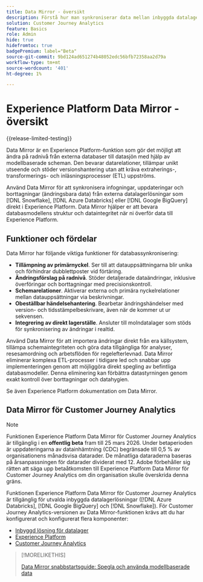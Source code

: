 ```yaml
---
title: Data Mirror - översikt
description: Förstå hur man synkroniserar data mellan inbyggda datalagerlösningar och Customer Journey Analytics
solution: Customer Journey Analytics
feature: Basics
role: Admin
hide: true
hidefromtoc: true
badgePremium: label="Beta"
source-git-commit: 9bd124ad651274b48052edc56bfb72358aa2d79a
workflow-type: tm+mt
source-wordcount: '401'
ht-degree: 1%

---
```


# Experience Platform Data Mirror - översikt

{{release-limited-testing}}

Data Mirror är en Experience Platform-funktion som gör det möjligt att ändra på radnivå från externa databaser till datasjön med hjälp av modellbaserade scheman. Den bevarar datarelationer, tillämpar unikt utseende och stöder versionshantering utan att kräva extraherings-, transformerings- och inläsningsprocesser (ETL) uppströms.

Använd Data Mirror för att synkronisera infogningar, uppdateringar och borttagningar (ändringsbara data) från externa datalagerlösningar som [!DNL Snowflake], [!DNL Azure Databricks] eller [!DNL Google BigQuery] direkt i Experience Platform. Data Mirror hjälper er att bevara databasmodellens struktur och dataintegritet när ni överför data till Experience Platform.


## Funktioner och fördelar

Data Mirror har följande viktiga funktioner för databassynkronisering:

* **Tillämpning av primärnyckel**. Ser till att datauppsättningarna blir unika och förhindrar dubblettposter vid förtäring.
* **Ändringsförslag på radnivå**. Stöder detaljerade dataändringar, inklusive överföringar och borttagningar med precisionskontroll.
* **Schemarelationer**. Aktiverar externa och primära nyckelrelationer mellan datauppsättningar via beskrivningar.
* **Obeställbar händelsehantering**. Bearbetar ändringshändelser med version- och tidsstämpelbeskrivare, även när de kommer ut ur sekvensen.
* **Integrering av direkt lagerställe**. Ansluter till molndatalager som stöds för synkronisering av ändringar i realtid.

Använd Data Mirror för att importera ändringar direkt från era källsystem, tillämpa schemaintegriteten och göra data tillgängliga för analyser, resesamordning och arbetsflöden för regelefterlevnad. Data Mirror eliminerar komplexa ETL-processer i tidigare led och snabbar upp implementeringen genom att möjliggöra direkt spegling av befintliga databasmodeller. Denna eliminering kan förbättra datastyrningen genom exakt kontroll över borttagningar och datahygien.

<!-- Add link when AEP docs are ready... -->

Se även Experience Platform dokumentation om Data Mirror.


## Data Mirror för Customer Journey Analytics

>[!NOTE]
>
>Funktionen Experience Platform Data Mirror för Customer Journey Analytics är tillgänglig i en **offentlig beta** fram till 25 mars 2026. Under betaperioden är uppdateringarna av datainhämtning (CDC) begränsade till 0,5 % av organisationens månadsvisa datarader. De månatliga dataraderna baseras på årsanpassningen för datarader dividerat med 12. Adobe förbehåller sig rätten att säga upp betaåtkomsten till Experience Platform Data Mirror för Customer Journey Analytics om din organisation skulle överskrida denna gräns.
>

Funktionen Experience Platform Data Mirror för Customer Journey Analytics är tillgänglig för utvalda inbyggda datalagerlösningar ([!DNL Azure Databricks], [!DNL Google BigQuery] och [!DNL Snowflake]). För Customer Journey Analytics-versionen av Data Mirror-funktionen krävs att du har konfigurerat och konfigurerat flera komponenter:

* [Inbyggd lösning för datalager](datawarehouse.md)
* [Experience Platform](aep.md)
* [Customer Journey Analytics](cja.md)


>[!MORELIKETHIS]
>
>[Data Mirror snabbstartsguide: Spegla och använda modellbaserade data](data-mirror.md)
>